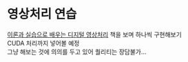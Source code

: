 # 영상처리 연습

[이론과 실습으로 배우는 디지털 영상처리](https://product.kyobobook.co.kr/detail/S000001743454) 책을 보며 하나씩 구현해보기 <br>
CUDA 처리까지 넣어볼 예정 <br>
그냥 해보는 것에 의의를 두고 있어 퀄리티는 장담불가...